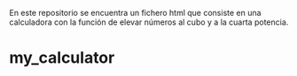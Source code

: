 En este repositorio se encuentra un fichero html que consiste en una calculadora con la función de elevar números al cubo y a la cuarta potencia.
# my_calculator

